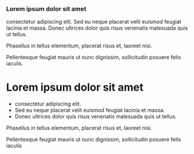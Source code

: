 ### Lorem ipsum dolor sit amet 

consectetur adipiscing elit.
Sed eu neque placerat velit euismod feugiat lacinia et massa.
Donec ultrices dolor quis risus venenatis malesuada quis ut tellus.

Phasellus in tellus elementum, placerat risus et, laoreet nisi.

Pellentesque feugiat mauris ut nunc dignissim, sollicitudin posuere felis iaculis.

# Lorem ipsum dolor sit amet 

* consectetur adipiscing elit.
* Sed eu neque placerat velit euismod feugiat lacinia et massa.
* Donec ultrices dolor quis risus venenatis malesuada quis ut tellus.

Phasellus in tellus elementum, placerat risus et, laoreet nisi.

Pellentesque feugiat mauris ut nunc dignissim, sollicitudin posuere felis iaculis
